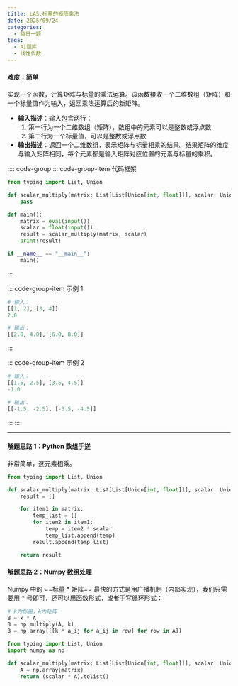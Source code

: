 ```yaml
---
title: LA5.标量的矩阵乘法
date: 2025/09/24
categories:
  - 每日一题
tags:
  - AI题库
  - 线性代数
---
```


#### 难度：简单

实现一个函数，计算矩阵与标量的乘法运算。该函数接收一个二维数组（矩阵）和一个标量值作为输入，返回乘法运算后的新矩阵。

- **输入描述**：输入包含两行：
  1. 第一行为一个二维数组（矩阵），数组中的元素可以是整数或浮点数
  2. 第二行为一个标量值，可以是整数或浮点数
- **输出描述**：返回一个二维数组，表示矩阵与标量相乘的结果。结果矩阵的维度与输入矩阵相同，每个元素都是输入矩阵对应位置的元素与标量的乘积。

:::: code-group
::: code-group-item 代码框架

```py
from typing import List, Union

def scalar_multiply(matrix: List[List[Union[int, float]]], scalar: Union[int, float]) -> List[List[Union[int, float]]]:
    pass

def main():
    matrix = eval(input())
    scalar = float(input())
    result = scalar_multiply(matrix, scalar)
    print(result)

if __name__ == "__main__":
    main()
```

:::

::: code-group-item 示例 1

```py
# 输入：
[[1, 2], [3, 4]]
2.0

# 输出：
[[2.0, 4.0], [6.0, 8.0]]
```

:::

::: code-group-item 示例 2

```py
# 输入：
[[1.5, 2.5], [3.5, 4.5]]
-1.0

# 输出：
[[-1.5, -2.5], [-3.5, -4.5]]
```

:::
::::

---

#### 解题思路 1：Python 数组手搓

非常简单，逐元素相乘。

```py
from typing import List, Union

def scalar_multiply(matrix: List[List[Union[int, float]]], scalar: Union[int, float]) -> List[List[Union[int, float]]]:
    result = []

    for item1 in matrix:
        temp_list = []
        for item2 in item1:
            temp = item2 * scalar
            temp_list.append(temp)
        result.append(temp_list)

    return result
```

#### 解题思路 2：Numpy 数组处理

Numpy 中的 ==标量 \* 矩阵== 最快的方式是用广播机制（内部实现），我们只需要用 \* 号即可，还可以用函数形式，或者手写循环形式：

```py
# k为标量，A为矩阵
B = k * A
B = np.multiply(A, k)
B = np.array([[k * a_ij for a_ij in row] for row in A])
```

```py
from typing import List, Union
import numpy as np

def scalar_multiply(matrix: List[List[Union[int, float]]], scalar: Union[int, float]) -> List[List[Union[int, float]]]:
    A = np.array(matrix)
    return (scalar * A).tolist()
```
